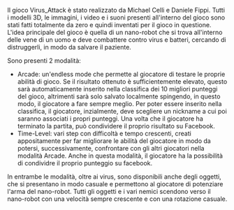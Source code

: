 Il gioco Virus_Attack è stato realizzato da Michael Celli e Daniele Fippi. Tutti i modelli 3D, le immagini, i video e i suoni presenti all'interno del gioco sono stati fatti totalmente da zero e quindi inventati per il gioco in questione. 
L'idea principale del gioco è quella di un nano-robot che si trova all'interno delle vene di un uomo e deve combattere contro virus e batteri, cercando di distruggerli, in modo da salvare il paziente.

Sono presenti 2 modalità:
- Arcade: un'endless mode che permette al giocatore di testare le proprie abilità di gioco. Se il risultato ottenuto è sufficientemente elevato, questo sarà automaticamente inserito nella classifica dei 10 migliori punteggi del gioco, altrimenti sarà solo salvato localmente spingendo, in questo modo, il giocatore a fare sempre meglio. Per poter essere inserito nella classifica, il giocatore, inzialmente, deve scegliere un nickname a cui poi saranno associati i propri punteggi. Una volta che il giocatore ha terminato la partita, può condividere il proprio risultato su Facebook.
- Time-Level: vari step con difficoltà e tempo crescenti, creati appositamente per far migliorare le abilità del giocatore in modo da potersi, successivamente, confrontare con gli altri giocatori nella modalità Arcade. Anche in questa modalità, il giocatore ha la possibilità di condividre il proprio punteggio su facebook.

In entrambe le modalità, oltre ai virus, sono disponibili anche degli oggetti, che si presentano in modo casuale e permettono al giocatore di potenziare l'arma del nano-robot. Tutti gli oggetti e i vari nemici scendono verso il nano-robot con una velocità sempre crescente e con una rotazione casuale.